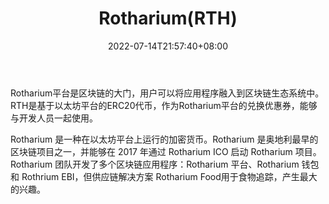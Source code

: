﻿---
weight: 
title: "Rotharium(RTH)"
description: "Rotharium平台是区块链的大门，用户可以将应用程序融入到区块链生态系统中"
date: 2022-07-14T21:57:40+08:00
lastmod: 2022-07-14T16:45:40+08:00
draft: false
authors: ["浮尘"]
featuredImage: "1657783807501.jpg"
link: "https://rotharium.io/"
tags: ["数字代币","Rotharium(RTH)"]
categories: ["navigation"]
navigation: ["数字代币"]
lightgallery: true
toc: true
pinned: false
recommend: false
recommend1: false
---
Rotharium平台是区块链的大门，用户可以将应用程序融入到区块链生态系统中。RTH是基于以太坊平台的ERC20代币，作为Rotharium平台的兑换优惠券，能够与开发人员一起使用。

Rotharium 是一种在以太坊平台上运行的加密货币。Rotharium 是奥地利最早的区块链项目之一，并能够在 2017 年通过 Rotharium ICO 启动 Rotharium 项目。Rotharium 团队开发了多个区块链应用程序：Rotharium 平台、Rotharium 钱包和 Rothrium EBI，但供应链解决方案 Rotharium Food用于食物追踪，产生最大的兴趣。 

